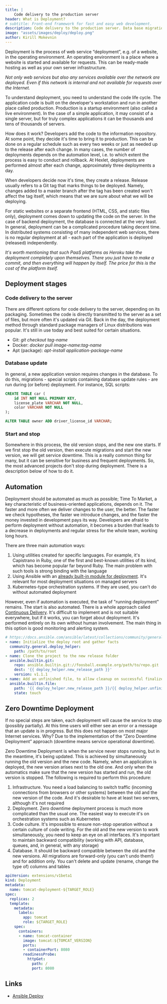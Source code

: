 ```yaml
---
title: |
    Code delivery to the production server
header: What is Deployment?
# subtitle: Front-end framework for fast and easy web development.
description: Code delivery to the production server. Data base migration. Zero Downtime Deployment. Ansible, Kubernetes
image: "assets/images/deploy/deploy.png"
author: Kirill Mokevnin
---
```


Deployment is the process of web service “deployment”, e.g. of a website, in the operating environment. An operating environment is a place where a website is started and available for requests. This can be ready-made hosting as well as your own server infrastructure.

*Not only web services but also any services available over the network are deployed. Even if this network is internal and not available for requests over the Internet.*

To understand deployment, you need to understand the code life cycle. The application code is built on the developer's workstation and run in another place called production. Production is a startup environment (also called a live environment). In the case of a simple application, it may consist of a single server, but for truly complex applications it can be thousands and tens of thousands of servers.

How does it work? Developers add the code to the information repository. At some point, they decide it's time to bring it to production. This can be done on a regular schedule such as every two weeks or just as needed up to the release after each change. In many cases, the number of deployments depends on the automation level, i.e. to which extent the process is easy to conduct and rollback. At Hexlet, deployments are performed almost after each change, approximately three deployments a day.

When developers decide now it's time, they create a release. Release usually refers to a Git tag that marks things to be deployed. Namely, changes added to a master branch after the tag has been created won't affect the tag itself, which means that we are sure about what we will be deploying.

<!-- image -->

For static websites or a separate frontend (HTML, CSS, and static files only), deployment comes down to updating the code on the server. In the case of backend deployment, the database is connected at the very least. In general, deployment can be a complicated procedure taking decent time. In distributed systems consisting of many independent web services, there is no regular deployment at all - each part of the application is deployed (released) independently.

*It's worth mentioning that such PaaS platforms as Heroku take the deployment completely upon themselves. There you just have to make a commit, and then everything will happen by itself. The price for this is the cost of the platform itself.*

## Deployment stages

### Code delivery to the server

There are different options for code delivery to the server, depending on its packaging. Sometimes the code is directly transmitted to the server as a set of files, but more often it's updated via Git. Back in the day, the deployment method through standard package managers of Linux distributions was popular. It's still in use today and best suited for certain situations.

* Git: *git checkout tag-name*
* Docker: *docker pull image-name:tag-name*
* Apt (package): *apt-install application-package-name*

### Database update

In general, a new application version requires changes in the database. To do this, migrations - special scripts containing database update rules - are run during (or before) deployment. For instance, SQL scripts:

```sql
CREATE TABLE car (
    id INT NOT NULL PRIMARY KEY,
    license_plate VARCHAR NOT NULL,
    color VARCHAR NOT NULL
);

ALTER TABLE owner ADD driver_license_id VARCHAR;
```

### Start and stop

Somewhere in this process, the old version stops, and the new one starts. If we first stop the old version, then execute migrations and start the new version, we will get service downtime. This is a really common thing for many, but it can be sensitive for business and frequent deployments. So, the most advanced projects don't stop during deployment. There is a description below of how to do it.

## Automation

Deployment should be automated as much as possible; Time To Market, a key characteristic of business-oriented applications, depends on it. The faster and more often we deliver changes to the user, the better. The faster we check hypotheses, the faster we introduce changes, and the faster the money invested in development pays its way. Developers are afraid to perform deployment without automation, it becomes a burden that leads to a decrease in deployments and regular stress for the whole team, working long hours.

There are three main automation ways:

1. Using utilities created for specific languages. For example, it's Capistrano in Ruby, one of the first and best-known utilities of its kind, which has become popular far beyond Ruby. The main problem with such tools is strong binding with the language
2. Using Ansible with an [already built-in module for deployment](https://docs.ansible.com/ansible/latest/collections/community/general/deploy_helper_module.html). It's relevant for most deployment situations on managed servers
3. Kubernetes-type orchestration systems. If they are used, you can't do without automated deployment

However, even if automation is executed, the task of "running deployment" remains. The start is also automated. There is a whole approach called [Continuous Delivery](https://en.wikipedia.org/wiki/Continuous_delivery). It's difficult to implement and is not suitable everywhere, but if it works, you can forget about deployment. It's performed entirely on its own without human involvement. The main thing in this option is good monitoring and alerting system.

```yaml
# https://docs.ansible.com/ansible/latest/collections/community/general/deploy_helper_module.html#examples
- name: Initialize the deploy root and gather facts
  community.general.deploy_helper:
    path: /path/to/root
- name: Clone the project to the new release folder
  ansible.builtin.git:
    repo: ansible.builtin.git://foosball.example.org/path/to/repo.git
    dest: '{{ deploy_helper.new_release_path }}'
    version: v1.1.1
- name: Add an unfinished file, to allow cleanup on successful finalize
  ansible.builtin.file:
    path: '{{ deploy_helper.new_release_path }}/{{ deploy_helper.unfinished_filename }}'
    state: touch
```

## Zero Downtime Deployment

If no special steps are taken, each deployment will cause the service to stop (possibly partially). At this time users will either see an error or a message that an update is in progress. But this does not happen on most major Internet services. Why? Due to the implementation of the “Zero Downtime Deployment” approach (downtime means service operational downtime).

Zero Downtime Deployment is when the service never stops running, but in the meantime, it's being updated. This is achieved by simultaneously running the old version and the new code. Namely, when an application is deployed, the new version arises next to the old one. And only when the automatics make sure that the new version has started and run, the old version is stopped. The following is required to perform this procedure:

1. Infrastructure. You need a load balancing to switch traffic (incoming connections from browsers or other systems) between the old and the new version of the code. And it's desirable to have at least two servers, although it's not required
2. Deployment. Zero downtime deployment process is much more complicated than the usual one. The easiest way to execute it's on orchestration systems such as Kubernetes
3. Code culture. It's impossible to ensure non-stop operation without a certain culture of code writing. For the old and the new version to work simultaneously, you need to keep an eye on all interfaces. It's important to maintain backward compatibility (working with API, database, queues, and, in general, with any storage)
4. Database. It should be backward compatible between the old and the new versions. All migrations are forward-only (you can't undo them!) and for addition only. You can't delete and update (rename, change the type of) columns and tables

```yaml
apiVersion: extensions/v1beta1
kind: Deployment
metadata:
  name: tomcat-deployment-${TARGET_ROLE}
spec:
  replicas: 2
  template:
    metadata:
      labels:
        app: tomcat
        role: ${TARGET_ROLE}
    spec:
      containers:
      - name: tomcat-container
        image: tomcat:${TOMCAT_VERSION}
        ports:
        - containerPort: 8080
        readinessProbe:
          httpGet:
            path: /
            port: 8080
```

## Links

* [Ansible Deploy](https://docs.ansible.com/ansible/latest/collections/community/general/deploy_helper_module.html)

